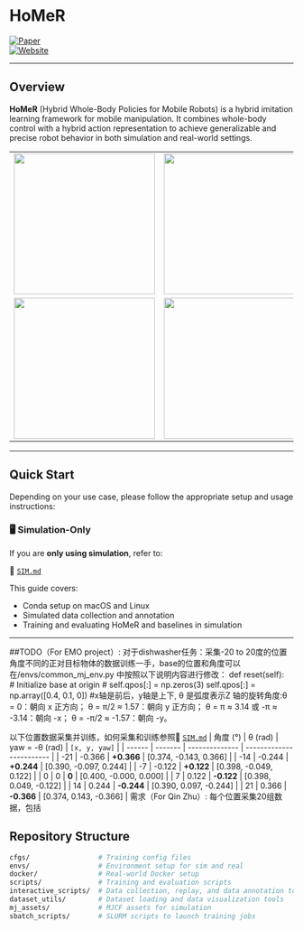# HoMeR

[![Paper](https://img.shields.io/badge/Paper-%20%F0%9F%93%84-blue)](https://homer-manip.github.io/assets/paper.pdf)  
[![Website](https://img.shields.io/badge/Website-%F0%9F%8C%90-orange)](https://homer-manip.github.io)

---

## Overview

**HoMeR** (Hybrid Whole-Body Policies for Mobile Robots) is a hybrid imitation learning framework for mobile manipulation. It combines whole-body control with a hybrid action representation to achieve generalizable and precise robot behavior in both simulation and real-world settings.

<table>
  <tr>
    <td><img src="readme_assets/pillow.gif" width="250"/></td>
    <td><img src="readme_assets/remote.gif" width="250"/></td>
    <td><img src="readme_assets/sweeping.gif" width="250"/></td>
  </tr>
  <tr>
    <td><img src="readme_assets/cube.gif" width="250"/></td>
    <td><img src="readme_assets/dishwasher.gif" width="250"/></td>
    <td><img src="readme_assets/cabinet.gif" width="250"/></td>
  </tr>
</table>



---

## Quick Start

Depending on your use case, please follow the appropriate setup and usage instructions:

### 🖥️ Simulation-Only

If you are **only using simulation**, refer to:

📄 [`SIM.md`](SIM.md)

This guide covers:
- Conda setup on macOS and Linux
- Simulated data collection and annotation
- Training and evaluating HoMeR and baselines in simulation

---

##TODO（For EMO project）:
对于dishwasher任务：采集-20 to 20度的位置角度不同的正对目标物体的数据训练一手，base的位置和角度可以在/envs/common_mj_env.py 中按照以下说明内容进行修改：
def reset(self):                              
        # Initialize base at origin
        # self.qpos[:] = np.zeros(3)
        self.qpos[:] = np.array([0.4, 0.1, 0])  #x轴是前后，y轴是上下, θ 是弧度表示Z 轴的旋转角度:θ = 0：朝向 x 正方向；
                                                                    θ = π/2 ≈ 1.57：朝向 y 正方向；
                                                                    θ = π ≈ 3.14 或 -π ≈ -3.14：朝向 -x；
                                                                    θ = -π/2 ≈ -1.57：朝向 -y。

以下位置数据采集并训练，如何采集和训练参照📄 [`SIM.md`](SIM.md)
| 角度 (°) | θ (rad) | yaw = -θ (rad) | `[x, y, yaw]`            |
| ------ | ------- | -------------- | ------------------------ |
| -21    | -0.366  | **+0.366**     | \[0.374, -0.143, 0.366]  |
| -14    | -0.244  | **+0.244**     | \[0.390, -0.097, 0.244]  |
| -7     | -0.122  | **+0.122**     | \[0.398, -0.049, 0.122]  |
| 0      | 0        | **0**         | \[0.400, -0.000, 0.000]  |
| 7      | 0.122   | **-0.122**     | \[0.398,  0.049, -0.122] |
| 14     | 0.244   | **-0.244**     | \[0.390,  0.097, -0.244] |
| 21     | 0.366   | **-0.366**     | \[0.374,  0.143, -0.366] |
需求（For Qin Zhu）:
每个位置采集20组数据，包括




## Repository Structure

```bash
cfgs/                 # Training config files
envs/                 # Environment setup for sim and real
docker/               # Real-world Docker setup
scripts/              # Training and evaluation scripts
interactive_scripts/  # Data collection, replay, and data annotation tools
dataset_utils/        # Dataset loading and data visualization tools
mj_assets/            # MJCF assets for simulation
sbatch_scripts/       # SLURM scripts to launch training jobs


